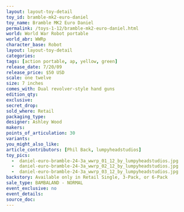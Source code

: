 ```yaml
---
layout: layout-toy-detail 
toy_id: bramble-mk2-euro-daniel
toy_name: Bramble MK2 Euro Daniel
permalink: /toys-1-12/bramble-mk2-euro-daniel.html
world: World War Robot portable
world_abr: WWRp
character_base: Robot
layout: layout-toy-detail
categories: 
tags: [action portable, ap, yellow, green] 
release_date: 7/20/09
release_price: $50 USD
scale: one twelve
size: 7 inches
comes_with: Dual revolver-style hand guns
edition_qty: 
exclusive: 
secret_drop: 
sold_where: Retail
packaging_type: 
designer: Ashley Wood
makers: 
points_of_articulation: 30
variants: 
you_might_also_like: 
article_contributors: [Phil Back, lumpyheadstudios]
toy_pics: 
  -  daniel-euro-bramble-24-3a_wwrp_01_12_by_lumpyheadstudios.jpg
  -  daniel-euro-bramble-24-3a_wwrp_02_12_by_lumpyheadstudios.jpg
  -  daniel-euro-bramble-24-3a_wwrp_03_12_by_lumpyheadstudios.jpg
backstory: Available only in Retail Single, 3-Pack, or 6-Pack
sale_type: BAMBALAND - NORMAL
event_exclusive: no
event_details: 
source_doc:
---
```

